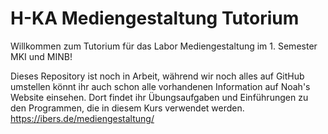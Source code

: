 # H-KA Mediengestaltung Tutorium

Willkommen zum Tutorium für das Labor Mediengestaltung im 1. Semester MKI und MINB!

Dieses Repository ist noch in Arbeit, während wir noch alles auf GitHub umstellen könnt ihr auch schon alle vorhandenen Information auf Noah's Website einsehen.
 Dort findet ihr Übungsaufgaben und Einführungen zu den Programmen, die in diesem Kurs verwendet werden.
 https://ibers.de/mediengestaltung/
